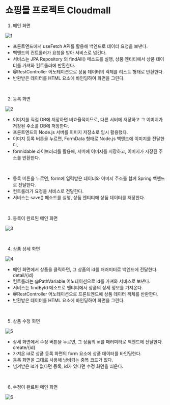 # 쇼핑몰 프로젝트 Cloudmall

 1. 메인 화면

![1](https://github.com/gowoonhae/VueSpring/assets/131464304/0c5f3d05-b553-47f6-83c4-9b1b9bae441d)
- 프론트엔드에서 useFetch API를 활용해 백엔드로 데이터 요청을 보낸다.
- 백엔드의 컨트롤러가 요청을 받아 서비스로 넘긴다.
- 서비스는 JPA Repository 의 findAll() 메소드를 실행, 상품 엔티티에서 상품 데이터를 가져와 컨트롤러에 반환한다.
- @RestController 어노테이션으로 상품 데이터의 객체를 리스트 형태로 반환한다.
- 반환받은 데이터를 HTML 요소에 바인딩하여 화면을 그린다.

<br>

2. 등록 화면

![2](https://github.com/gowoonhae/VueSpring/assets/131464304/d587318c-5e72-45e2-b552-cf14edca98d2)
- 이미지를 직접 DB에 저장하면 비효율적이므로, 다른 서버에 저장하고 그 이미지가 저장된 주소를 DB에 저장한다.
- 프론트엔드의 Node.js 서버를 이미지 저장소로 임시 활용했다.
- 이미지 등록 버튼을 누르면, FormData 형태로 Node.js 백엔드에 이미지를 전달한다.
- formidable 라이브러리를 활용해, 서버에 이미지를 저장하고, 이미지가 저장된 주소를 반환한다.
<br>

- 등록 버튼을 누르면, form에 입력받은 데이터와 이미지 주소를 함께 Spring 백엔드로 전달한다.
- 컨트롤러가 요청을 서비스로 전달한다.
- 서비스는 save() 메소드를 실행, 상품 엔티티에 상품 데이터를 저장한다.

<br>

3. 등록이 완료된 메인 화면

![3](https://github.com/gowoonhae/VueSpring/assets/131464304/b7489f34-d387-4cec-80c7-0b671d94d95f)

<br>

4. 상품 상세 화면

![4](https://github.com/gowoonhae/VueSpring/assets/131464304/0a6b31f2-35b1-4089-ab19-27fa130bf61f)
- 메인 화면에서 상품을 클릭하면, 그 상품의 id를 패러미터로 백엔드에 전달한다. detail/{id}
- 컨트롤러는 @PathVariable 어노테이션으로 id를 가져와 서비스로 보낸다.
- 서비스는 findById 메소드로 엔티티에서 상품의 상세 정보를 가져온다.
- @RestController 어노테이션으로 프론트엔드에 상품 데이터 객체를 반환한다.
- 반환받은 데이터를 HTML 요소에 바인딩하여 화면을 그린다.

<br>

5. 상품 수정 화면

![5](https://github.com/gowoonhae/VueSpring/assets/131464304/6501c2d7-afa1-4e4b-bfdc-80fbdc52d390)
- 상세 화면에서 수정 버튼을 누르면, 그 상품의 id를 패러미터로 백엔드에 전달한다. create/{id}
- 가져온 id로 상품 등록 화면의 form 요소에 상품 데이터를 바인딩한다.
- 등록 화면을 그대로 사용해 낭비되는 중복 코드가 없다.
- 넘겨받은 id가 없다면 등록, id가 있다면 수정 화면을 띄운다.

<br>

6. 수정이 완료된 메인 화면

![6](https://github.com/gowoonhae/VueSpring/assets/131464304/a352a355-f96b-40cf-bd08-31af341daeed)
